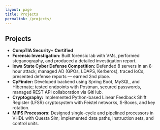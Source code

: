 ```yaml
---
layout: page
title: Projects
permalink: /projects/
---
```


## Projects

- **CompTIA Security+ Certified**
- **Forensic Investigation:** Built forensic lab with VMs, performed steganography, and produced a detailed investigation report.
- **Iowa State Cyber Defense Competition:** Defended 8 servers in an 8-hour attack; managed AD (GPOs, LDAPS, Kerberos), traced IoCs, presented defense reports — earned 2nd place.
- **CyFinder:** Developed backend using Spring Boot, MySQL, and Hibernate; tested endpoints with Postman, secured passwords, managed REST API collaboration via GitHub.
- **Cryptography:** Implemented Python-based Linear Feedback Shift Register (LFSR) cryptosystem with Feistel networks, S-Boxes, and key rotation.
- **MIPS Processors:** Designed single-cycle and pipelined processors in VHDL with Questa Sim; implemented data paths, instruction sets, and control units.


